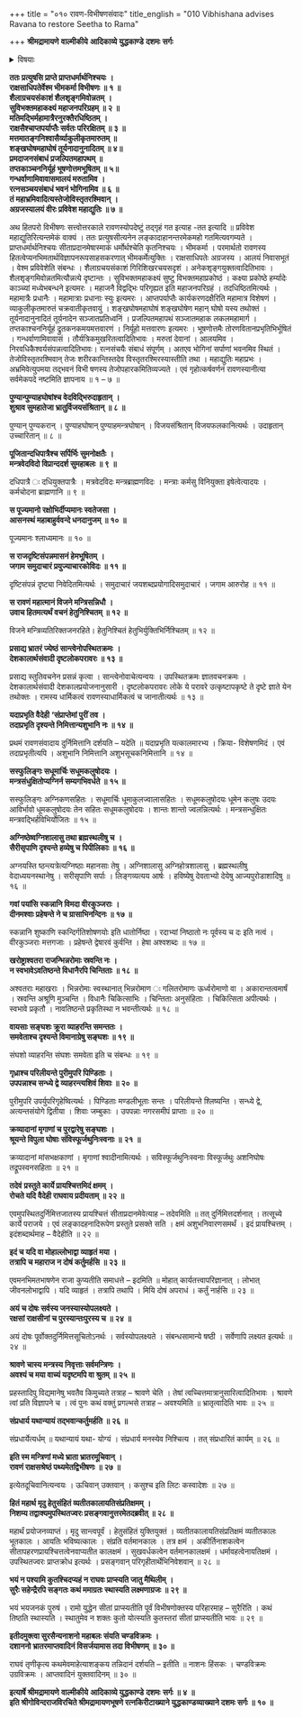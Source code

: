 +++
title = "०१० रावण-विभीषणसंवादः"
title_english = "010 Vibhishana advises Ravana to restore Seetha to Rama"

+++
**श्रीमद्रामायणे** **वाल्मीकीये** **आदिकाव्ये युद्धकाण्डे** **दशमः** **सर्गः**


<details><summary>विषयाः</summary>

विभीषणेन रावणगृहमेत्यतंप्रति सीतानयनकालप्रभृतिलङ्कायामनर्थसूचकदुर्निमित्त -प्रादुर्भावनिवेदनपूर्वकं तत्प्रायश्चित्त त्वेन रामायसीताप्रत्यर्पणचोदना ॥ १ ॥ रावणेन विभीषणंप्रति रामस्यालक्ष्यत्वोक्त्या तद्वचनानादरणेनगृहंप्रति तद्विसर्जनम् ॥ २ ॥

</details>


**ततः प्रत्युषसि प्राप्ते प्राप्तधर्मार्थनिश्चयः** **।  
राक्षसाधिपतेर्वेश्म भीमकर्मा विभीषणः ॥ १ ॥  
शैलाग्रचयसंकाशं शैलशृङ्गमिवोन्नतम्** **।  
सुविभक्तमहाकक्ष्यं महाजनपरिग्रहम् ॥ २ ॥  
मतिमद्भिर्महामात्रैरनुरक्तैरधिष्ठितम्** **।  
राक्षसैश्चाप्तपर्याप्तैः सर्वतः परिरक्षितम् ॥ ३ ॥  
मत्तमातङ्गनिश्वासैर्व्याकुलीकृतमारुतम् ॥  
शङ्खघोषमहाघोषं तूर्यनादानुनादितम् ॥ ४॥  
प्रमदाजनसंबाधं प्रजल्पितमहापथम् ॥  
तप्तकाञ्चननिर्यूहं भूषणोत्तमभूषितम् ॥ ५॥  
गन्धर्वाणामिवावासमालयं मरुतामिव** **।  
रत्नसञ्चयसंबाधं भवनं भोगिनामिव ॥ ६ ॥  
तं महाभ्रमिवादित्यस्तेजोविस्तृतरश्मिवान्** **।  
अग्रजस्यालयं वीरः प्रविवेश महाद्युतिः ॥ ७ ॥**

अथ हितपरो विभीषणः सत्त्वोत्तरकाले रावणस्योपदेष्टुं तद्गृहं गत इत्याह -तत इत्यादि ॥ प्रविवेश महाद्युतिरित्यन्तमेकं वाक्यं । ततः प्रत्युषसीत्यनेन लङ्कादाहानन्तरमेकमहो गतमित्यवगम्यते । प्राप्तधर्मार्थनिश्चयः सीताप्रदानमेषास्माकं धर्मोर्थश्चेति कृतनिश्चयः । भीमकर्मा । परमार्थतो रावणस्य हितत्वेप्यनभिमतार्थविज्ञापनरूपसाहसकरणात् भीमकर्मेत्युक्तिः । राक्षसाधिपतेः अग्रजस्य । आलयं निवासभूतं । वेश्म प्रविवेशेति संबन्धः । शैलाग्रचयसंकाशं गिरिशिखरचयसदृशं । अनेकशृङ्गयुक्तत्वादितिभावः । शैलशृङ्गमिवोन्नतमित्यौन्नत्ये दृष्टान्तः । सुविभक्तमहाकक्ष्यं सुष्टु विभक्तमहाप्रकोष्ठं । कक्ष्या प्रकोष्ठे हर्म्यादेः काञ्च्यां मध्येभबन्धने इत्यमरः । महाजनै विद्वद्भिः परिगृह्यत इति महाजनपरिग्रहं । तदधिष्ठितमित्यर्थः । महामात्रैः प्रधानैः । महामात्राः प्रधानाः स्युः इत्यमरः । आप्तपर्याप्तैः कार्यकरणदक्षैरिति महामात्र विशेषणं । व्याकुलीकृतमारुतं चक्रवातीकृतवायुं । शङ्खघोषमहाघोषं शङ्खघोषेण महान् घोषो यस्य तथोक्तं । तूर्यनादानुनादितं तूर्यनादेन सञ्जातप्रतिध्वनिं । प्रजल्पितमहापथं सञ्जातमहाक लकलमहामार्ग । तप्तकाश्चननिर्यूहं द्रुतकनकमयमत्तवारणं । निर्यूहो मत्तवारणः इत्यमरः । भूषणोत्तमैः तोरणवितानप्रभृतिभिर्भूषितं । गन्धर्वाणामिवावासं । तौर्यत्रिकमुखरितत्वादितिभावः । मरुतां देवानां । आलयमिव । निरवधिकैश्वर्यसंपन्नत्वादितिभावः। रत्नसंचयैः संबाधं संपूर्णम् । अतएव भोगिनां सर्पाणां भवनमिव स्थितं । तेजोविस्तृतरश्मिवान् तेजः शरीरकान्तिस्तदेव विस्तृतरश्मिरस्यास्तीति तथा । महाद्युतिः महाप्रभः । अभ्रमिवेत्युपमया तद्भवनं विभी षणस्य तेजोपहारकमितिव्यज्यते । एवं गृहोत्कर्षवर्णनं रावणस्यानीत्या सर्वमेकपदे नष्टमिति ज्ञापनाय ॥ १ – ७ ॥



**पुण्यान्पुण्याहघोषांश्च वेदविद्भिरुदाहृतान्** **।  
शुश्राव सुमहातेजा भ्रातुर्विजयसंश्रितान् ॥ ८ ॥**

पुण्यान् पुण्यकरान् । पुण्याहघोषान् पुण्याहमन्त्रघोषान् । विजयसंश्रितान् विजयफलकानित्यर्थः । उदाहृतान् उच्चारितान् ॥ ८ ॥



**पूजितान्दधिपात्रैश्च सर्पिर्भिः सुमनोक्षतैः** **।  
मन्त्रवेदविदो विप्रान्ददर्श सुमहाबलः ॥ ९** **॥**

दधिपात्रै ः दधियुक्तपात्रैः । मत्रवेदविदः मन्त्रब्राह्मणविदः । मन्त्राः कर्मसु विनियुक्ता इषेत्वेत्यादयः । कर्मचोदना ब्राह्मणानि ॥ ९ ॥



**स पूज्यमानो रक्षोभिर्दीप्यमानः स्वतेजसा** **।  
आसनस्थं महाबाहुर्ववन्दे धनदानुजम् ॥ १० ॥**

पूज्यमानः श्लाध्यमानः ॥ १० ॥



**स राजदृष्टिसंपन्नमासनं हेमभूषितम्** **।  
जगाम समुदाचारं प्रयुज्याचारकोविदः ॥ ११ ॥**

दृष्टिसंपन्नं दृष्ट्या निवेदितमित्यर्थः । समुदाचारं जयशब्दप्रयोगादिसमुदाचारं । जगाम आरुरोह ॥ ११ ॥



**स रावणं महात्मानं विजने मन्त्रिसन्निधौ** **।  
उवाच हितमत्यर्थं वचनं हेतुनिश्चितम् ॥ १२ ॥**

विजने मन्त्रिव्यतिरिक्तजनरहिते। हेतुनिश्चितं हेतुभिर्युक्तिभिर्निश्चितम् ॥ १२ ॥

**प्रसाद्य भ्रातरं ज्येष्ठं सान्त्वेनोपस्थितक्रमः** **।  
देशकालार्थसंवादी दृष्टलोकपरावरः ॥ १३ ॥**

प्रसाद्य स्तुतिवचनेन प्रसन्नं कृत्वा । सान्त्वेनोवाचेत्यन्वयः । उपस्थितक्रमः ज्ञातवचनक्रमः । देशकालार्थसंवादी देशकालप्रयोजनानुसारी । दृष्टलोकपरावरः लोके ये परावरे उत्कृष्टापकृष्टे ते दृष्टे ज्ञाते येन तथोक्तः । रामस्य धार्मिकत्वं रावणस्याधार्मिकत्वं च जानातीत्यर्थः ॥ १३ ॥



**यदाप्रभृति वैदेही** **‘संप्राप्तेमां पुरीं तव** **।  
तदाप्रभृति दृश्यन्ते निमित्तान्यशुभानि नः ॥ १४ ॥**

प्रथमं रावणसंवादाय दुर्निमित्तानि दर्शयति – यदेति ॥ यदाप्रभृति यत्कालमारभ्य । क्रिया- विशेषणमिदं । एवं तदाप्रभृतीत्यपि । अशुभानि निमित्तानि अशुभसूचकनिमित्तानि ॥ १४ ॥



**सस्फुलिङ्गः सधूमार्चिः सधूमकलुषोदयः** **।  
मन्त्रसंधुक्षितोप्यग्निर्न सम्यगभिवर्धते ॥ १५ ॥**

सस्फुलिङ्गः अग्निकणसहितः । सधूमार्चिः धूमाकुलज्वालासहितः । सधूमकलुषोदयः धूमेन कलुषः उदयः आविर्भावो धूमकलुषोदयः तेन सहितः सधूमकलुषोदयः । शान्तः शान्तो ज्वलन्नित्यर्थः । मन्त्रसन्धुक्षितः मन्त्रवद्भिर्हविभिर्योजितः ॥ १५ ॥



**अग्निष्ठेष्वग्निशालासु तथा ब्रह्मस्थलीषु च** **।  
सैरीसृपाणि दृश्यन्ते हव्येषु च पिपीलिकाः ॥ १६ ॥**

अग्नयस्ति ष्ठन्त्यत्रेत्यग्निष्ठाः महानसाः तेषु । अग्निशालासु अग्निहोत्रशालासु । ब्रह्मस्थलीषु वेदाध्ययनस्थानेषु । सरीसृपाणि सर्पाः । लिङ्गव्यत्यय आर्षः । हविष्येषु देवताभ्यो देयेषु आज्यपुरोडाशादिषु ॥ १६ ॥



**गवां पयांसि स्कन्नानि विमदा वीरकुञ्जराः** **।  
दीनमश्वाः प्रहेषन्ते ने च ग्रासाभिनन्दिनः ॥ १७ ॥**

स्कन्नानि शुष्काणि स्कन्दिर्गतिशोषणयोः इति धातोर्निष्ठा । रदाभ्यां निष्ठातो नः पूर्वस्य च दः इति नत्वं । वीरकुञ्जराः मत्तगजाः । प्रहेषन्ते द्वेषारवं कुर्वन्ति । हेषा अश्वशब्दः ॥ १७ ॥



**खरोष्ट्राश्वतरा राजन्भिन्नरोमाः स्रवन्ति नः** **।  
न स्वभावेऽवतिष्ठन्ते विधानैरपि चिन्तिताः ॥ १८ ॥**

अश्वतराः महाखराः । भिन्नरोमाः स्वस्थानात् भिन्नरोमाण ः गलितरोमाणः ऊर्ध्वरोमाणो वा । अकारान्तत्वमार्षं । स्रवन्ति अश्रूणि मुञ्चन्ति । विधानैः चिकित्साभिः । चिन्तिताः अनुसंहिताः । चिकित्सिता अपीत्यर्थः । स्वभावे प्रकृतौ । नावतिष्ठन्ते प्रकृतिस्था न भवन्तीत्यर्थः ॥ १८ ॥



**वायसाः सङ्घशः क्रूरा व्याहरन्ति समन्ततः** **।  
समवेताश्च दृश्यन्ते विमानाग्रेषु सङ्घशः ॥ १९ ॥**

संघशो व्याहरन्ति संघशः समवेता इति च संबन्धः ॥ १९ ॥



**गृध्राश्च परिलीयन्ते पुरीमुपरि पिण्डिताः ।  
उपपन्नाश्च सन्ध्ये द्वे व्याहरन्त्यशिवं शिवाः ॥ २० ॥**

पुरीमुपरि उपर्युपरिगृहेष्वित्यर्थः । पिण्डिताः मण्डलीभूताः सन्तः । परिलीयन्ते श्लिष्यन्ति । सन्ध्ये द्वे, अत्यन्तसंयोगे द्वितीया । शिवाः जम्बुकाः । उपपन्नाः नगरसमीपं प्राप्ताः ॥ २० ॥



**क्रव्यादानां मृगाणां च पुरद्वारेषु सङ्घशः** **।  
श्रूयन्ते विपुला घोषाः संविस्फूर्जथुनिःस्वनाः ॥** **२१** **॥**

क्रव्यादानां मांसभक्षकाणां । मृगाणां श्वादीनामित्यर्थः । सविस्फूर्जथुनिःस्वनाः विस्फूर्जथुः अशनिघोषः तद्रूपस्वनसहिताः ॥ २१ ॥



**तदेवं** **प्रस्तुते कार्ये प्रायश्चित्तमिदं क्षमम्** **।  
रोचते यदि वैदेही राघवाय प्रदीयताम् ॥ २२ ॥**

एवमुपस्थितदुर्निमित्तजातस्य प्रायश्चित्तं सीताप्रदानमेवेत्याह – तदेवमिति ॥ तत् दुर्निमित्तदर्शनात् । तत्सूच्ये कार्ये पराजये । एवं लङ्कादहनादिरूपेण प्रस्तुते प्रसक्ते सति । क्षमं अशुभनिवारणसमर्थं । इदं प्रायश्चित्तम् । इदंशब्दार्थमाह – वैदेहीति ॥ २२ ॥



**इदं च यदि वा मोहाल्लोभाद्वा व्याहृतं मया** **।  
तत्रापि च महाराज न दोषं कर्तुमर्हसि ॥ २३ ॥**

एवमनभिमतभाषणेन राजा कुप्यतीति समाधत्ते – इदमिति ॥ मोहात् कार्यतत्त्वापरिज्ञानात् । लोभात् जीवनलोभाद्वापि । यदि व्याहृतं । तत्रापि तथापि । मियि दोषं अपराधं । कर्तुं नार्हसि ॥ २३ ॥



**अयं च दोषः सर्वस्य जनस्यास्योपलक्ष्यते** **।  
रक्षसां राक्षसीनां च पुरस्यान्तःपुरस्य च ॥ २४ ॥**

अयं दोषः पूर्वोक्तदुर्निमित्तसूचितोऽनर्थः । सर्वस्योपलक्ष्यते । संबन्धसामान्ये षष्ठी । सर्वेणापि लक्ष्यत इत्यर्थः ॥ २४ ॥



**श्रावणे चास्य मन्त्रस्य निवृत्ताः सर्वमन्त्रिणः** **।  
अवश्यं च मया वाच्यं यदृष्टमपि वा श्रुतम् ॥ २५ ॥**

प्रहस्तादिपु विद्यमानेषु भवतैव किमुच्यते तत्राह – श्रावणे चेति । तेषां त्वच्चित्तमात्रानुसारित्वादितिभावः । श्रावणे त्वां प्रति विज्ञापने च । त्वं पुनः कथं वक्तुं प्रगल्भसे तत्राह – अवश्यमिति ॥ भ्रातृत्वादिति भावः ॥ २५ ॥



**संप्रधार्य यथान्यायं तद्भवान्कर्तुमर्हति ॥ २६ ॥**

संप्रधार्येत्यर्धम् ॥ यथान्यायं यथा- योग्यं । संप्रधार्य मनस्येव निश्चित्य । तत् संप्रधारितं कार्यम् ॥ २६ ॥



**इति स्म मन्त्रिणां मध्ये भ्राता भ्रातरमूचिवान्** **।  
रावणं राक्षसश्रेष्ठं पथ्यमेतद्विभीषणः ॥ २७ ॥**

इत्येतदूचिवानित्यन्वयः । ऊचिवान् उक्तवान् । कसुश्च इति लिटः कस्वादेशः ॥ २७ ॥



**हितं महार्थ मृदु हेतुसंहितं व्यतीतकालायतिसंप्रतिक्षमम्** **।  
निशम्य तद्वाक्यमुपस्थितज्वरः प्रसङ्गवानुत्तरमेतदब्रवीत् ॥ २८ ॥**

महार्थं प्रयोजनव्याप्तं । मृदु सान्त्वपूर्वं । हेतुसंहितं युक्तियुक्तं । व्यतीतकालायतिसंप्रतिक्षमं व्यतीतकालः भूतकालः । आयतिः भविष्यत्कालः । संप्रति वर्तमानकालः । तत्र क्षमं । अकीर्तिनाशकत्वेन सीतापहरणप्रायश्चित्तत्वेनवाप्यतीत कालक्षमं । सुखवर्धकत्वेन वर्तमानकालक्षमं । धर्मावहत्वेनायतिक्षमं । उपस्थितज्वरः प्राप्तक्रोध इत्यर्थः । प्रसङ्गवान् परिगृहीतार्थेभिनिवेशवान् ॥ २८ ॥



**भयं न पश्यामि कुतश्चिदप्यहं न राघवः प्राप्स्यति जातु मैथिलीम्** **।  
सुरैः सहेन्द्रैरपि सङ्गतः कथं ममाग्रतः स्थास्यति लक्ष्मणाग्रजः ॥ २९ ॥**

भयं भयजनकं पुरुषं । रामो युद्धेन सीतां प्राप्स्यतीति पूर्वं विभीषणोक्तस्य परिहारमाह – सुरैरिति । कथं तिष्ठति स्थास्यति । स्थातुमेव न शक्तः कुतो योत्स्यति कुतस्तरां सीतां प्राप्स्यतीति भावः ॥ २९ ॥



**इतीदमुक्त्वा सुरसैन्यनाशनो महाबलः संयति चण्डविक्रमः** **।  
दशाननो भ्रातरमाप्तवादिनं विसर्जयामास तदा विभीषणम् ॥ ३० ॥**

राघवं तृणीकृत्य कथमेवमाहेत्याशङ्कय तन्निदानं दर्शयति – इतीति ॥ नाशनः हिंसकः । चण्डविक्रमः उग्रविक्रमः । आप्तवादिनं युक्तवादिनम् ॥ ३० ॥

**इत्यार्षे श्रीमद्रामायणे** **वाल्मीकीये** **आदिकाव्ये युद्धकाण्डे** **दशमः** **सर्गः ॥** **४** **॥  
इति श्रीगोविन्दराजविरचिते श्रीमद्रामायणभूषणे रत्नकिरीटाख्याने युद्धकाण्डव्याख्याने दशमः सर्गः ॥ १० ॥**
